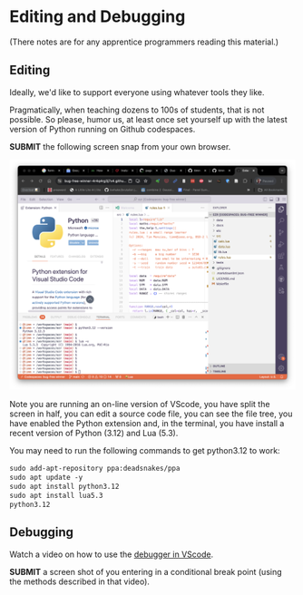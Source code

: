 # Editing and Debugging

(There notes are for any apprentice programmers reading this material.)

## Editing

Ideally,
we'd like to support everyone using whatever tools they like.

Pragmatically, when teaching dozens to 100s of students, that is not possible. So please, humor us, at least once
set yourself up with the latest version of Python running on Github
codespaces.

**SUBMIT** the following screen snap from your own browser.

<img src="img/installed.png">

Note you are running an on-line version
of VScode, you have split the screen in half, you can edit a source code file,
you can see the file tree, you have enabled the Python extension and, in the terminal, you have install 
a recent version of Python (3.12) and Lua (5.3). 

You may need to run the following commands to get python3.12 to work:

    sudo add-apt-repository ppa:deadsnakes/ppa
    sudo apt update -y
    sudo apt install python3.12 
    sudo apt install lua5.3
    python3.12

## Debugging

Watch a video on how to use the 
[debugger in VScode](https://www.youtube.com/watch?v=XmpIBsnc3xU).

**SUBMIT** a screen shot of you entering in a conditional break point 
(using the methods described in that video).
